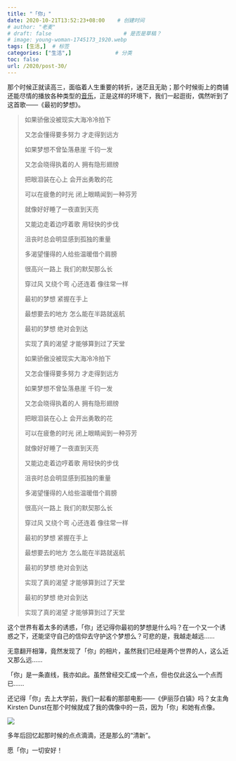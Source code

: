 ```yaml
---
title: "「你」"
date: 2020-10-21T13:52:23+08:00    # 创建时间
# author: "老麦"
# draft: false                       # 是否是草稿？
# image: young-woman-1745173_1920.webp
tags: [生活,]  # 标签
categories: ["生活",]              # 分类
toc: false
url: /2020/post-30/
---
```


那个时候正就读高三，面临着人生重要的转折，迷茫且无助；那个时候街上的商铺还能尽情的播放各种类型的[音乐](音乐.md)，正是这样的环境下，我们一起逛街，偶然听到了这首歌——《最初的梦想》。

> 如果骄傲没被现实大海冷冷拍下
>
> 又怎会懂得要多努力 才走得到远方
>
> 如果梦想不曾坠落悬崖 千钧一发
>
> 又怎会晓得执着的人 拥有隐形翅牓
>
> 把眼泪装在心上 会开出勇敢的花
>
> 可以在疲惫的时光 闭上眼睛闻到一种芬芳
>
> 就像好好睡了一夜直到天亮
>
> 又能边走着边哼着歌 用轻快的步伐
>
> 沮丧时总会明显感到孤独的重量
>
> 多渴望懂得的人给些温暖借个肩膀
>
> 很高兴一路上 我们的默契那么长
>
> 穿过风 又绕个弯 心还连着 像往常一样
>
> 最初的梦想 紧握在手上
>
> 最想要去的地方 怎么能在半路就返航
>
> 最初的梦想 绝对会到达
>
> 实现了真的渴望 才能够算到过了天堂
>
> 
>
> 如果骄傲没被现实大海冷冷拍下
>
> 又怎会懂得要多努力 才走得到远方
>
> 如果梦想不曾坠落悬崖 千钧一发
>
> 又怎会晓得执着的人 拥有隐形翅牓
>
> 把眼泪装在心上 会开出勇敢的花
>
> 可以在疲惫的时光 闭上眼睛闻到一种芬芳
>
> 就像好好睡了一夜直到天亮
>
> 又能边走着边哼着歌 用轻快的步伐
>
> 沮丧时总会明显感到孤独的重量
>
> 多渴望懂得的人给些温暖借个肩膀
>
> 很高兴一路上 我们的默契那么长
>
> 穿过风 又绕个弯 心还连着 像往常一样
>
> 最初的梦想 紧握在手上
>
> 最想要去的地方 怎么能在半路就返航
>
> 最初的梦想 绝对会到达
>
> 实现了真的渴望 才能够算到过了天堂
>
> 最初的梦想 绝对会到达
>
> 实现了真的渴望 才能够算到过了天堂

这个世界有着太多的诱惑，「你」还记得你最初的梦想是什么吗？在一个又一个诱惑之下，还能坚守自己的信仰去守护这个梦想么？可悲的是，我越走越远……

无意翻开相簿，竟然发现了「你」的相片，虽然我们已经是两个世界的人，这么近又那么远……

「你」是一条直线，我亦如此。虽然曾经交汇成一个点，但也仅此这么一个点而已……

还记得「你」去上大学前，我们一起看的那部电影——《伊丽莎白镇》吗？女主角Kirsten Dunst在那个时候就成了我的偶像中的一员，因为「你」和她有点像。

![](https://cdn.qylao.com/laomai/2023/02/27/163fc2ba9486d2-1.webp)

多年后回忆起那时候的点点滴滴，还是那么的“清新”。

愿「你」一切安好！